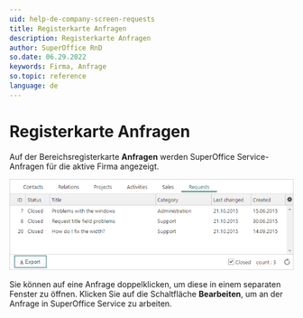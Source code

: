 ```yaml
---
uid: help-de-company-screen-requests
title: Registerkarte Anfragen
description: Registerkarte Anfragen
author: SuperOffice RnD
so.date: 06.29.2022
keywords: Firma, Anfrage
so.topic: reference
language: de
---
```


# Registerkarte Anfragen

Auf der Bereichsregisterkarte **Anfragen** werden SuperOffice Service-Anfragen für die aktive Firma angezeigt.

![Bereich Anfragen in Firma -screenshot][img1]

Sie können auf eine Anfrage doppelklicken, um diese in einem separaten Fenster zu öffnen. Klicken Sie auf die Schaltfläche **Bearbeiten**, um an der Anfrage in SuperOffice Service zu arbeiten.

<!-- Referenced links -->

<!-- Referenced images -->
[img1]: ../../../../media/loc/en/company/requests-detail.png
